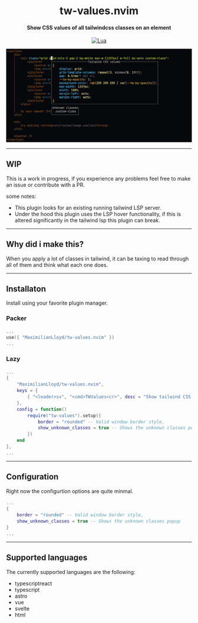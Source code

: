 <div align="center">

# tw-values.nvim
#### Show CSS values of all tailwindcss classes on an element

[![Lua](https://img.shields.io/badge/Lua-blue.svg?style=for-the-badge&logo=lua)](http://www.lua.org)
</div>

![Preview of tw-values.nvim in neovim](/preview.jpg)

---

## WIP

This is a work in progress, if you experience any problems feel free to make an issue or contribute with a PR.

some notes:
- This plugin looks for an existing running tailwind LSP server.
- Under the hood this plugin uses the LSP hover functionality, if this is altered significantly in the tailwind lsp this plugin can break.

---

## Why did i make this?

When you apply a lot of classes in tailwind, it can be taxing to read through all of them and think what each one does.

---

## Installaton

Install using your favorite plugin manager.

### Packer

```lua
...
use({ "MaximilianLloyd/tw-values.nvim" })
...
```

### Lazy
```lua
...
{
    "MaximilianLloyd/tw-values.nvim",
    keys = {
        { "<leader>sv", "<cmd>TWValues<cr>", desc = "Show tailwind CSS values" },
    },
    config = function()
        require("tw-values").setup({
            border = "rounded" -- Valid window border style,
            show_unknown_classes = true -- Shows the unknown classes popup
        })
    end
},
...
```

---

## Configuration

Right now the configurtion options are quite minmal.

```lua
...
{
    border = "rounded" -- Valid window border style,
    show_unknown_classes = true -- Shows the unknown classes popup
}
...
```
---

## Supported languages
The currently supported languages are the following:
- typescriptreact
- typescript
- astro
- vue
- svelte
- html

